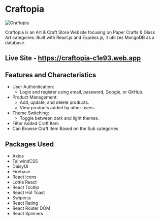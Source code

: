 # Craftopia

![Craftopia](https://i.postimg.cc/Sxg0Xmtb/Screenshot-1.png)

Craftopia is an Art & Craft Store Website focusing on Paper Crafts & Glass Art categories. Built with React.js and Express.js, it utilizes MongoDB as a database.

## Live Site - https://craftopia-c1e93.web.app

## Features and Characteristics

- User Authentication:
  - Login and register using email, password, Google, or GitHub.
- Product Management:
  - Add, update, and delete products.
  - View products added by other users.
- Theme Switching:
  - Toggle between dark and light themes.
- Filter Added Craft Item
- Can Browse Craft Item Based on the Sub categories

## Packages Used

- Axios
- TailwindCSS
- DaisyUI
- Firebase
- React Icons
- Lottie React
- React Tooltip
- React Hot Toast
- Swiper.js
- React Rating
- React Router DOM
- React Spinners
